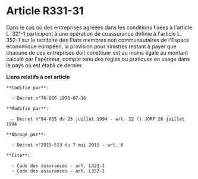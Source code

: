 # Article R331-31

Dans le cas où des entreprises agréées dans les conditions fixées à l'article L. 321-1 participent à une opération de
coassurance définie à l'article L. 352-1 sur le territoire des Etats membres non communautaires de l'Espace économique
européen, la provision pour sinistres restant à payer que chacune de ces entreprises doit constituer est au moins égale au
montant calculé par l'apériteur, compte tenu des règles ou pratiques en usage dans le pays où est établi ce dernier.

**Liens relatifs à cet article**

	**Codifié par**:

	  - Décret n°76-666 1976-07-16

	**Modifié par**:

	  - Décret n°94-635 du 25 juillet 1994 - art. 12 () JORF 26 juillet 1994

	**Abrogé par**:

	  - Décret n°2015-513 du 7 mai 2015 - art. 8

	**Cite**:

	  - Code des assurances - art. L321-1
	  - Code des assurances - art. L352-1
